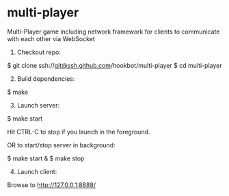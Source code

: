 # multi-player

Multi-Player game including network framework for clients to communicate with each other via WebSocket

1. Checkout repo:

  $ git clone ssh://git@ssh.github.com/hookbot/multi-player
  $ cd multi-player

2. Build dependencies:

  $ make

3. Launch server:

  $ make start

Hit CTRL-C to stop if you launch in the foreground.

OR to start/stop server in background:

  $ make start &
  $ make stop

4. Launch client:

Browse to http://127.0.0.1:8888/
